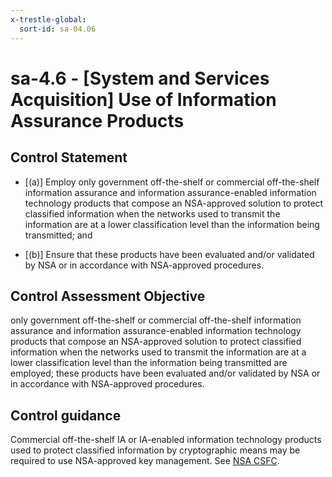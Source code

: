 ```yaml
---
x-trestle-global:
  sort-id: sa-04.06
---
```


# sa-4.6 - \[System and Services Acquisition\] Use of Information Assurance Products

## Control Statement

- \[(a)\] Employ only government off-the-shelf or commercial off-the-shelf information assurance and information assurance-enabled information technology products that compose an NSA-approved solution to protect classified information when the networks used to transmit the information are at a lower classification level than the information being transmitted; and

- \[(b)\] Ensure that these products have been evaluated and/or validated by NSA or in accordance with NSA-approved procedures.

## Control Assessment Objective

only government off-the-shelf or commercial off-the-shelf information assurance and information assurance-enabled information technology products that compose an NSA-approved solution to protect classified information when the networks used to transmit the information are at a lower classification level than the information being transmitted are employed;
these products have been evaluated and/or validated by NSA or in accordance with NSA-approved procedures.

## Control guidance

Commercial off-the-shelf IA or IA-enabled information technology products used to protect classified information by cryptographic means may be required to use NSA-approved key management. See [NSA CSFC](#3d575737-98cb-459d-b41c-d7e82b73ad78).
